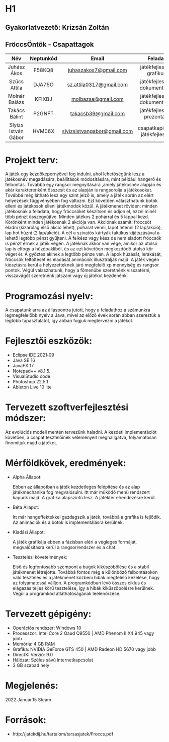 # H1

## Gyakorlatvezető: Krizsán Zoltán

## FröccsÖntők - Csapattagok
Név|Neptunkód|Email|Feladat
:-----:|:-----:|:-----:|:-----:
Juhász Ákos|F58KQ8|juhaszakos7@gmail.com|játékfejlesztő, grafikus
Szűcs Attila|DJA75O|sz.attila0317@gmail.com|játékfejlesztő, dokumentáció
Molnár Balázs|KFIXBJ|molbazsa@gmail.com|játékfejlesztő, dokumentáció
Takács Bálint|P2GNFT|takacsb39@gmail.com|játékfejlesztő, prezentáló
Slyízs István Gábor|HVM06X|slyizsistvangabor@gmail.com|csapatkapitány, játékfejlesztő

<p> <h1> Projekt terv: </h1> </p>
<p>
    A játék egy kezdőképernyővel fog indulni, ahol lehetőségünk lesz a játékosnév megadására, beállítások módosítására, mint például hangerő és felbontás. Továbbá egy rangsor megnyitására ,amely játékosnév alapján és akár karakterenként összesít és az alapján is rangsorolja a játékosokat. Továbbá még látható lesz egy szint jelző is, amely a játék során az elért helyezések függvényében fog változni. Ezt követően választhatunk botok elleni és játékosok elleni játékmódok közül. A játékmenet röviden: minden játékosnak a feladata, hogy fröccsöket készítsen és adjon el, ezzel minél több pénzt összegyűjtve. Minden játékos 2 pohárral és 5 lappal kezd. Körönként minden játékosnak 2 akciója van. Akciónak számít: fröccsöt eladni (kizárólag első akció lehet), poharat venni, lapot letenni (2 lap/akció), lap hot húzni (2 lap/akció). A cél a szivatós kártyák taktikus kijátszásával a lehető legtöbb pénzt gyűjteni. A felkész vagy kész de nem eladott fröccsök is pénzt érnek a játék végén. A játéknak akkor van vége, amikor az utolsó lap is elfogy a húzópakliból, és az ezt követően megkezdődő utolsó kör véget ér. A győztes akinek a legtöbb pénze van. A lapok húzását, lerakását, fröccsök feltöltését és eladását animációk illusztrálják majd. A játék végén kiosztásra kerül a helyezetteknek járó megfelelő xp mennyiség és rangsor pontok. Végül válaszhatunk, hogy a főmenübe szeretnénk visszatérni, visszavágót szeretnénk játszani vagy új játékot kezdenénk. 
</p>

<p> <h1> Programozási nyelv: </h1> </p>
<p>
    A csapatunk arra az álláspontra jutott, hogy a feladathoz a számunkra legmegfelelőbb nyelv a Java, mivel az előző évek során abban szereztük a legtöbb tapasztalatot, így abban fogjuk megtervezni a játékot.
</p>

<p> <h1> Fejlesztői eszközök: </h1> </p>
<p>
    <ul>
        <li>Eclipse IDE 2021‑09</li>
        <li>Java SE 16</li>
        <li>JavaFX 17</li>
        <li>Notepad++ v8.1.5.</li>
        <li>VisualStudio code</li>
        <li>Photoshop 22.5.1</li>
        <li>Ableton Live 10 lite</li>
    </ul>
</p>

<p> <h1> Tervezett szoftverfejlesztési módszer: </h1> </p>
<p>
     Az evolúciós modell mentén tervezünk haladni. A kezdeti implementációt követően, a csapat tesztelőinek véleményeit meghallgatva, folyamatosan finomítjuk majd a játékot.
</p>

<p> <h1> Mérföldkövek, eredmények: </h1> </p>
<p>
    <ul>
        <li>
            <p> Alpha Állapot: </p>
            <p>
                Ebben az állapotban a játék kezdetleges felépítése és az alap játékmechanika fog megvalósulni.
                Itt már működő menü rendszert kapunk majd. A grafika alapszintű lesz. A játéktér elrendezésre kerül.
            </p>
        </li>
        <li>
            <p> Béta Állapot: </p>
            <p>
                Itt már hangeffektekkel gazdagszik a játék, továbbá a grafika is fejlődik. Az animációk és a botok is implementálásra kerülnek.
            </p>
        </li>
        <li>
            <p> Kiadási Állapot: </p>
            <p>
                A játék grafikája ebben a fázisban eléri a végleges formáját, megvalósításra kerül a rangsorrendszer és a chat.
            </p>
        </li>
        <li>
            <p> Tesztelési követelmények: </p>
            <p>
                Első és legfontosabb szempont a bugok kiküszöbölése és a stabil játékmenet létrejötte. Továbbá fontos még a különböző felbontásokon való tesztelés és a játékmenet közbeni hibák megfelelő kezelése, hogy az folyamatossá válljon. A programkódban lévő összes ciklus és elágazás teljes körű tesztelése, így a hibák kiküszöbölésre kerülnek. Végül a programkód átláthatóságának leelenőrzése.
            </p>
        </li>
    </ul>
</p>

<p> <h1> Tervezett gépigény: </h1> </p>
<p>
    <ul>
        <li> Operációs rendszer: Windows 10 </li>
        <li> Processzor: Intel Core 2 Qaud Q9550 | AMD Phenom II X4 945 vagy jobb </li>
        <li> Memória: 4 GB RAM </li>
        <li> Grafika: NVIDIA GeForce GTS 450 | AMD Radeon HD 5670 vagy jobb </li>
        <li> DirectX: Verzió: 9.0 </li>
        <li> Hálózat: Széles sávú internetkapcsolat </li>
        <li> 3 GB szabad hely </li>
    </ul>
</p>

<p> <h1> Megjelenés: </h1> </p>
<p>
    2022.Január.15 Steam
</p>

<p> <h1> Források: </h1> </p>
<p>
    <ul>
        <li> http://jatekdij.hu/tartalom/tarsasjatek/Froccs.pdf </li>
    </ul>
</p>
